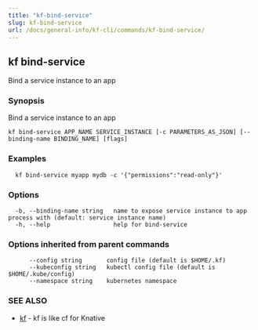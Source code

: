 ```yaml
---
title: "kf-bind-service"
slug: kf-bind-service
url: /docs/general-info/kf-cli/commands/kf-bind-service/
---
```

## kf bind-service

Bind a service instance to an app

### Synopsis

Bind a service instance to an app

```
kf bind-service APP_NAME SERVICE_INSTANCE [-c PARAMETERS_AS_JSON] [--binding-name BINDING_NAME] [flags]
```

### Examples

```
  kf bind-service myapp mydb -c '{"permissions":"read-only"}'
```

### Options

```
  -b, --binding-name string   name to expose service instance to app process with (default: service instance name)
  -h, --help                  help for bind-service
```

### Options inherited from parent commands

```
      --config string       config file (default is $HOME/.kf)
      --kubeconfig string   kubectl config file (default is $HOME/.kube/config)
      --namespace string    kubernetes namespace
```

### SEE ALSO

* [kf](/docs/general-info/kf-cli/commands/kf/)	 - kf is like cf for Knative

